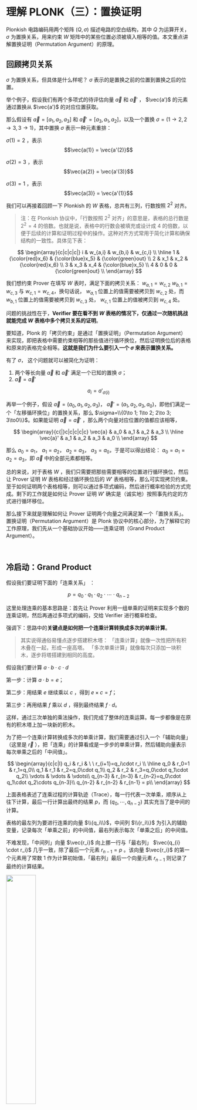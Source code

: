 # 理解 PLONK（三）：置换证明

Plonkish 电路编码用两个矩阵 $(Q,\sigma)$ 描述电路的空白结构，其中 $Q$ 为运算开关， $\sigma$ 为置换关系，用来约束 $W$ 矩阵中的某些位置必须被填入相等的值。本文重点讲解置换证明（Permutation Argument）的原理。


## 回顾拷贝关系

$\sigma$ 为置换关系，但具体是什么样呢？ $\sigma$ 表示的是置换之前的位置到置换之后的位置。

举个例子，假设我们有两个多项式的待评估向量 $\vec{a}$ 和 $\vec{a}'$ ， $\vec{a’}$ 的元素通过置换从 $\vec{a’}$ 的对应位置获取。

那么假设有 $\vec{a}=[a_1,a_2,a_3]$ 和 $\vec{a}'=[a_3,a_1,a_2]$，以及一个置换 $\sigma = (1 \to 2,2 \to 3, 3 \to 1)$，其中置换 $\sigma$ 表示一种元素重排：

$\sigma(1) =2$ ，表示 $$\vec{a(1)} = \vec{a'(2)}$$

$\sigma(2) =3$ ，表示 $$\vec{a(2)} = \vec{a'(3)}$$

$\sigma(3) =1$ ，表示 $$\vec{a(3)} = \vec{a'(1)}$$


我们可以再接着回顾一下 Plonkish 的 $W$ 表格，总共有三列，行数按照 $2^2$ 对齐。

> 注：在 Plonkish 协议中，「行数按照 $2^2$ 对齐」的意思是，表格的总行数是 $2^2=4$ 的倍数。也就是说，表格中的行数会被填充或设计成 4 的倍数，以便于后续的计算和证明过程中的操作。这种对齐方式常用于简化计算和确保结构的一致性。具体见下表：


$$
\begin{array}{c|c|c|c|}
i & w_{a,i} & w_{b,i} & w_{c,i}  \\
\hline
1 & {\color{red}x_6} & {\color{blue}x_5} & {\color{green}out} \\
2 & x_1 & x_2 & {\color{red}x_6} \\
3 & x_3 & x_4 & {\color{blue}x_5} \\
4 & 0 & 0 & {\color{green}out} \\
\end{array}
$$

我们想约束 Prover 在填写 $W$ 表时，满足下面的拷贝关系： $w_{a,1}=w_{c,2}$   $w_{b,1}=w_{c,3}$ 与 $w_{c,1}=w_{c,4}$，换句话说， $w_{a,1}$ 位置上的值需要被拷贝到 $w_{c,2}$ 处，而 $w_{b,1}$ 位置上的值需要被拷贝到 $w_{c,3}$ 处， $w_{c,1}$ 位置上的值被拷贝到 $w_{c,4}$ 处。

问题的挑战性在于，**Verifier 要在看不到 $W$  表格的情况下，仅通过一次随机挑战就能完成 $W$ 表格中多个拷贝关系的证明**。

要知道，Plonk 的「拷贝约束」是通过「置换证明」（Permutation Argument）来实现，即把表格中需要约束相等的那些值进行循环换位，然后证明换位后的表格和原来的表格完全相等。**这就是我们为什么要引入一个 $\sigma$ 来表示置换关系。**

有了 $\sigma$， 这个问题就可以被简化为证明：

1. 两个等长向量 $\vec{a}$ 和 $\vec{a}'$ 满足一个已知的置换 $\sigma$；
2. $\vec{a}=\vec{a}'$


$$
a_i=a'_{\sigma(i)}
$$

再举一个例子，假设 $\vec{a}=(a_0,a_1,a_2,a_3)$， $\vec{a}'=(a_1,a_2,a_3,a_0)$，即他们满足一个「左移循环换位」的置换关系，那么 $\sigma=\\{0\to 1; 1\to 2; 2\to 3; 3\to0\\}$。如果能证明 $\vec{a}=\vec{a}'$ ，那么两个向量对应位置的值都应该相等，

$$
\begin{array}{c{|}c|c|c|c|c}
\vec{a} & a_0 & a_1 & a_2 & a_3 \\
\hline
\vec{a}' & a_1 & a_2 & a_3 & a_0 \\
\end{array}
$$

那么 $a_0=a_1$， $a_1=a_2$， $a_2=a_3$， $a_3=a_0$，于是可以得出结论： $a_0=a_1=a_2=a_3$，即 $\vec{a}$ 中的全部元素都相等。

总的来说，对于表格 $W$ ，我们只需要把那些需要相等的位置进行循环换位，然后让 Prover 证明 $W$ 表格和经过循环换位后的 $W'$ 表格相等，那么可实现拷贝约束。至于如何证明两个表格相等，则可以通过多项式编码，然后进行概率检验的方式完成。剩下的工作就是如何让 Prover 证明 $W'$  确实是（诚实地）按照事先约定的方式进行循环移位。

那么接下来就是理解如何让 Prover 证明两个向量之间满足某一个「置换关系」。 置换证明（Permutation Argument）是 Plonk 协议中的核心部分，为了解释它的工作原理，我们先从一个基础协议开始——连乘证明（Grand Product Argument）。

</br>


## 冷启动：Grand Product 

假设我们要证明下面的「连乘关系」 ：

$$
p = q_0\cdot q_1 \cdot q_2 \cdot \cdots \cdot q_{n-2}
$$

这里处理连乘的基本思路是：首先让 Prover 利用一组单乘的证明来实现多个数的连乘证明，然后再通过多项式的编码，交给 Verifier 进行概率检查。

强调下：思路中的**关键点是如何把一个连乘计算转换成多次的单乘计算**。

> 其实说得通俗易懂点逐步搭建积木塔：
> 「连乘计算」就像一次性把所有积木叠在一起，形成一座高塔。
> 「多次单乘计算」就像每次只添加一块积木，逐步将塔搭建到相同的高度。

假设我们要计算 $a \cdot b \cdot c \cdot d$

第一步：计算 $a\cdot b=e$；

第二步：用结果 $e$ 继续乘以 $c$ ，得到 $e×c=f$；

第三步：再用结果 $f$ 乘以 $d$ ，得到最终结果 $f \cdot d$。

这样，通过三次单独的乘法操作，我们完成了整体的连乘运算。每一步都像是在原有的积木塔上加一块新的积木。

为了把一个连乘计算转换成多次的单乘计算，我们需要通过引入一个「辅助向量」（这里是 $\vec{r}$ ），把「连乘」的计算看成是一步步的单乘计算，然后辅助向量表示每次单乘之后的「中间值」。

$$
\begin{array}{c|c|l}
q_i & r_i & \ \ r_{i+1}=q_i\cdot r_i \\
\hline
q_0 & r_0=1  & r_1=q_0\\
q_1 & r_1 & r_2=q_0\cdot q_1\\
q_2 & r_2 & r_3=q_0\cdot q_1\cdot q_2\\
\vdots & \vdots & \vdots\\
q_{n-3} & r_{n-3} & r_{n-2}=q_0\cdot q_1\cdot q_2\cdots q_{n-3}\\
q_{n-2} & r_{n-2} & r_{n-1} = p\\
\end{array}
$$

上面表格表述了连乘过程的计算轨迹（Trace），每一行代表一次单乘，顺序从上往下计算，最后一行计算出最终的结果 $p$，而 $(q_0, \cdots,q_{n-2})$ 其实充当了是中间的计算。

表格的最左列为要进行连乘的向量 $\\{q_i\\}$，中间列 $\\{r_i\\}$ 为引入的辅助变量，记录每次「单乘之前」的中间值，最右列表示每次「单乘之后」的中间值。

不难发现，「中间列」向量 $\vec{r_i}$ 向上挪一行与「最右列」 $\vec{q_{i} \cdot r_i}$ 几乎一致，除了最后一个元素 $r_{n-1}=p$ 。该向量 $\vec{r_i}$ 的第一个元素用了常数 $1$ 作为计算初始值，「最右列」最后一个向量元素  $r_{n-1}$ 则记录了最终的计算结果。

<img src="/ZKP-PLONK/images/polish「3」/对应关系.png" width="40%" />


向量 $\vec{r}$ 是一个 Accumulator，即记录连乘计算过程中的每一个中间结果：

$$
r_k = \prod_{i=0}^{k-1}q_i
$$

我们接下来对 $\vec{q}$ 和 $\vec{r}$ 在 $H$ 上进行多项式编码：

$$
\begin{array}{c|c|c}
H & q_i & r_i &  \\
\hline
\omega^0 & q_0 & r_0=1  \\
\omega^1 & q_1 & r_1 \\
\omega^2 & q_2 & r_2 \\
\vdots & \vdots & \vdots\\
\omega^{N-2} & q_{N-2} & r_{N-2} \\
\omega^{N-1} & q_{N-1}=0 & r_{N-1} = p \\
\end{array}
$$

我们用多项式 $q(X)$ 和 $r(X)$ 来编码 $\vec{q}$ 和 $\vec{r}$ 。

我们可以获得下面的递推式：

$$
r_0 = 1, \qquad r_{k+1}=q_{k}\cdot r_{k}
$$

于是，表格的三列编码后的多项式也将满足下面三个约束。

第一个约束：

$$
L_0(X)\cdot(r(X)-1)=0, \forall X\in H 
$$

> 上面这里用到了拉格朗日插值来构建这个约束，让 $r(X)$ 的初始值为 $1$。

第二个约束为递归的乘法关系：

$$
q(X)\cdot r(X) = r(\omega\cdot X), \qquad \forall X\in H\backslash\\{\omega^{-1}\\}
$$

> 注：
> 1. 第二个约束的目的是要验证这两个等式的结果，分别计算 $q(X) \cdot r(X)$ 和 $\omega \cdot X$， 然后比较它们的结果来确认关系是否成立。
> 2. 其中 $\omega \cdot {X}$ 代表的是对 ${X}$ 进行缩放或移位。 $\omega$ 是一个固定值，是指单位根，用于在循环群中的移位； $X$ 是当前的点。通过乘以 $\omega$，我们将 ${X}$ 移动到一个新的点。
> 3. 为什么需要将 $X$ 乘以 $\omega$ ？主要原因就是它能保证每次移位（或缩放）是等比的，并且在循环群结构中这些点之间的间隔是均匀的。例如， $\omega=e^{\frac{2πi}{n}}$ 是 $n$ 次单位根，它在复数平面上对应一个固定的旋转角度。每次将 $X$ 乘以 $\omega$，相当于在复数平面上旋转固定的角度，这样可以确保点在一个完整的循环中是均匀分布的。
> 4. 为什么要排除 $X=\omega^{-1}$ 的情况？是因为在这种情况下，可能会导致一些问题：
> 当 $X=\omega^{-1}$，也就是 $X=\frac{1}{\omega}$ 时，可能会导致特定的计算出现奇异点或不确定性，某些计算可能在 $X=\omega^{-1}$ 的时候出现分母为零的情况；可能会在 FFT 或 DFT 中，导致频率点的混淆或重叠；在插值多项式中，导致插值的根重复或插值精度下降；可能导致舍入误差或数值误差的积累。
> 5. 在这个上下文中， $q_{N-1} = 0$ 的作用更像是一个特殊条件，以触发 $r_{N-1} = p$ 的特定条件 —— 在计算 $r_{N-1}$ 时，乘积的结果会被直接设置为 $p$。


第三个约束的目的是确保 $r(X)$ 在终点的结果为 $p$。

$$
L_{N-1}(X)\cdot(r(X)-p)=0, \qquad \forall X\in H
$$

如何处理上面第二个多项式约束不能覆盖整个 $H$ 的情况（要去除 $\omega^{-1}$ 这一行）？我们可以将其改写为下面的约束等式，从而让多项式约束的范围重新覆盖整个 $H$ ：

$$
\big(q(X)\cdot r(X) - r(\omega\cdot X)\big)\cdot \big(X-\omega^{-1}\big)=0, \qquad \forall X\in H
$$

**我们可以用一个小技巧来简化上面的三个约束，并合并为一个多项式约束**。

我们把计算连乘的表格添加一行，令 $q_{N-1}=\frac{1}{p}$（注意： $p$ 为 $\vec{q}$ 向量的连乘积）

$$
\begin{array}{c|c|c}
q_i & r_i & q_i\cdot r_i \\
\hline
q_0 & 1  & r_0\\
q_1 & r_0 & r_1\\
q_2 & r_1 & r_2\\
\vdots & \vdots & \vdots\\
q_{N-2} & r_{N-2} & r_{N-1}\\
q_{N-1}=\frac{1}{p} & r_{N-1}=p & r_{N}=r_{0}=1 \\
\end{array}
$$

这样一来， $r_N=r_0=1$ 。最右列恰好是 $\vec{r}$ 的循环移位。并且上面表格的每一行都满足「乘法关系」！

<img src="/ZKP-PLONK/images/polish「3」/circle.png" width="40%" />


于是，我们可以用下面的多项式约束来表示递归的连乘：

$$
q(X)\cdot r(X)=r(\omega\cdot X), \qquad \forall X\in H
$$

> 注：通过上述的小技巧，使得 $q(X)\cdot r(X) = r(\omega\cdot X), \qquad \forall X\in H\backslash\\{\omega^{-1}\\} \qquad \to \qquad q(X)\cdot r(X)=r(\omega\cdot X), \qquad \forall X\in H$ ，意味着原本需要排除的特定点 $ω^{-1}$ 现在也符合在整个 $H$ 上成立。


现在我们有了以下约束：

$$
L_{N-1}(X)\cdot(r(X)-p)=0, \qquad \forall X\in H
$$

$$
q(X)\cdot r(X) = r(\omega\cdot X), \qquad \forall X\in H\backslash\\{\omega^{-1}\\}
$$

$$
q(X)\cdot r(X)=r(\omega\cdot X), \qquad \forall X\in H
$$

接下来，Verifier 可以挑战下面的多项式等式：

$$
L_0(X)\cdot(r(X)-1)+\alpha\cdot(q(X)\cdot r(X)-r(\omega\cdot X))=h(X)\cdot z_H(X)
$$


其中 $\alpha$ 是用来聚合多个多项式约束的随机挑战数。其中 $h(X)$ 为商多项式， $z_H(X)=(X-1)(X-\omega)\cdots(X-\omega^{n-1})$。

接下来，**通过 Schwartz-Zippel 引理，Verifier 可以给出挑战数 $\zeta$ 来验证上述多项式等式是否成立**。

再说说 Schwartz-Zippel 引理吧，结合这个例子具体来看：

首先，构造差多项式：

令 $A(X)=L_0(X)\cdot(r(X)-1)+\alpha\cdot(q(X)\cdot r(X)-r(\omega\cdot X))$  ，
$B(X)=h(X)\cdot z_H(X)$ ，

那么 $R(X)=A(X)-B(X)$， $d$ 是 $R(X)$ 的阶数；

之后就要用到 Schwartz-Zippel 引理验证：

在集合 $H$ 中，挑选随机数 $\zeta $，计算 $R(\zeta)$ 的值：

如果 $R(\zeta)=0$， 则 $A(X)=B(X)$；
如果 $R(\zeta) \ne 0$，则 $A(X) \ne B(X)$，则说明原等式不成立；

> 注：前面章节中所提到的 $q_L \circ w_a +q_R \circ w_b +q_M \circ (w_a \cdot w_b)- q_C + q_O \cdot w_c = 0$ 是用来建立约束关系的，通常是约束多项式，用于表达具体的算术电路约束条件；而 $L_0(X)\cdot(r(X)-1)+\alpha\cdot(q(X)\cdot r(X)-r(\omega\cdot X))=h(X)\cdot z_H(X)$  的形式通常出现在构建多项式等式以验证某种代数性质时，比如多项式承诺方案中，用于证明整个电路或协议的完整性和正确性。

到此为止，如果我们已经理解了如何证明一个向量元素的连乘，那么接下来的问题是如何利用「连乘证明」来实现「Multiset 等价证明」（Multiset Equality Argument）。


</br>

## 从 Grand Product 到 Multiset 等价

假设有两个向量， $\vec{B}$ 是另一个 $\vec{A}$ 的乱序重排：

$\vec{A} = [1, 2, 3]$
$\vec{B} = [3, 1, 2]$

那么如何证明它们在集合意义（注意：集合无序）上的等价呢？

**首先，我们不能简单地通过证明两个向量所编码的多项式相等来判断两个向量相等，这是因为：**

1. 如果向量元素的顺序不同，所得到的多项式也不同，例如：

$\vec A = [1,2,3] , \vec B = [3,1,2]$ 要转换成多项式，我们把向量里的元素转化为多项式的系数，那么两个多项式可以写成：

$$
\begin{split}
A(X)=1+2x+3x^{2}\\
B(X)=3+1x+2x^{2}
\end{split}
$$

2. 但是如果两个多项式不同，它们可能也表示同一个集合，例如，

多项式 $A(X)\neq B(X)$， 即 $1+2x+3x_{2} \neq 3+x+{2x}^{2}$ ，但都可以表示为集合 $\\{1,2,3\\}$ 。

**这就是在集合意义上的等价，即便多项式本身不相同**。

>ps: 向量转化为多项式的方式是一种数学技巧，目的是为了给信息的位置和大小编码，这里不用太过深入，简单理解例子的目的就好 —— 是为了说明我们不能简单地通过证明两个向量所编码的多项式相等来判断。

那应该怎么办来证明它们在集合意义（注意：集合无序）上的等价呢？**简单来说，我们就是要证明它们包含相同的元素，并且每个元素的数量也相同。**
最容易想到的方案是**依次枚举**其中一个向量中的每个元素，并证明该元素属于另一个向量。但这个方法有个限制，就是无法处理向量中会出现两个相同元素的情况，也即不支持「多重集合」（Multiset）的判等。例如 $\\{1,1,2\\}$ 就是一个多重集合（Multiset），那么它显然不等于 $\\{1, 2, 2\\}$，也不等于 $\\{2,1\\}$。

一个直接处理多重集合的方案是**将两个向量中的所有元素都连乘起来，然后判断两个向量的连乘值是否相等**。但这个方案同样有一个严重的限制，就是向量元素必须都为素数，很容易给出一个反例： $3\times6 = 9\times 2$，但 $\\{3,6\\}\neq\\{9,2\\}$。

修改下这个方案，我们**通过比较多项式的根集合来说明多个向量在集合意义上的等价**。

第一步：我们假设 $\\{q_i\\}$  为一个多项式 $q(X)$ 的根集合，即对向量中的任何一个元素 $q_i$，都满足  $q(q_i)=0$。这个多项式可以定义为：

$$
q(X) = (X-q_0)(X-q_1)(X-q_2)\cdots (X-q_{n-1})
$$

第二步：如果存在另一个多项式 $p(X)$ 等于 $q(X)$，那么它们一定具有相同的根集合 $\\{q_i\\}$。比如

$$
\prod_{i}(X - q_i) = q(X) = p(X) = \prod_{i}(X - p_i)
$$

第三步：那么这两个向量在 Multiset 的意义上等价，即

$$
\\{q_i\\}=_{multiset}\\{p_i\\}
$$

简单说明一下上面的操作为什么可以证明这两个向量在 Multiset 的意义上等价。
这是因为在上述的过程中，第一步是在生成多项式：将每个向量视作多项式的系数，相当于做了对应元素顺序/位置的工作；

第二步是计算根集合：找出每个多项式的根，相当于找到向量中元素在多项式中的对应关系，也就是元素的数量/出现的次数，这里只考虑了元素的值，而不去考虑对应的顺序；

第三步是在比较根集合：在满足上述两步的条件后，如果多项式的根集合相同，则两个向量在 Multiset 等价。

我们可以利用 Schwartz-Zippel 引理来进一步地检验，还记得大概的步骤吗？

向 Verifier 索要一个随机数 $\gamma$，那么 Prover 就可以通过下面的等式证明两个向量 $\\{p_i\\}$ 与 $\\{q_i\\}$ 在多重集合意义上等价：

$$
\prod_{{i\in\left [ n \right ]}}(\gamma-p_i)=\prod_{i\in\left [ n \right ]}(\gamma-q_i)
$$

> 一些符号解释:
> 1.  $\prod$ 表示乘积；
> 2.  $\gamma$ 是一个常量或变量；
> 3.  $p_{i}$ 和 $q_{i}$ 是两个不同序列的元素；
> 4.  $i\in [n]$ 表示 $i$ 遍历从 1 到 $n$ 的所有整数

到这里总结并强调一下， $\prod_{i}(X - q_i) = q(X) = p(X) = \prod_{i}(X - p_i)$ 这个公式表示多项式 $P(X)$ 和 $q(X)$ 是相等的；而 $\prod_{{i\in[n]}}(\gamma-p_i)=\prod_{i\in[n]}(\gamma-q_i)$ 表示的是特定值 $\gamma$ 下，两个多项式的值相等，很好理解吧？一旦 $\gamma$ 的验证通过，那么则可以表明，对于任意常数 $\gamma$ ，对应的乘积结果是相等的。

到上面为止我们证明的是根集合 $\\{p_i\\}$ 与 $\\{q_i\\}$ 在 Multiset 意义上等价，也就是在证明拷贝约束，我们可以确保： $W(X)$ 和 $W(X')$ 的零点集合包含了相同的元素，但是到这里还不够，因为这种验证并不能捕获根之间的具体排列关系，也就是 $P_i$ 和 $q_j$ 是否按照某种预先定义的规则对应。因此，我们需要用上一节的连乘证明方案来继续完成验证，保证根之间的具体对应关系符合某个置换规则 $\sigma$。我们可以通过构造辅助向量（作为一个累积器），把连乘转换成多个单乘来完成证明。

> 顺便说一句，两个连乘积可以合并为一个连乘积，也就是

> $$
> \prod_{{i\in\left [ n \right ]}}(\gamma-p_i)=\prod_{i\in\left [ n \right ]}(\gamma-q_i)
> $$

可以转化为：

> $$
> \prod_{{i\in\left [ n \right ]}}\frac{(\gamma-p_i)}{(\gamma-q_i)}=1
> $$

> 如何理解呢？
> 第一个等式表示两个连乘（乘积）是相等的。每个连乘是一个多项式在 $\gamma$ 上的形式，其根分别是 $\{p_i\}$ 和 $\{q_i\}$。为了将两个连乘合并，我们将等式的右边移到左边，通过除法构造一个新的连乘积：

> $$
> \frac{\prod_{i\in\left [  n \right ]  }(\gamma-p_i)}{\prod_{i\in\left [  n \right ]  }(\gamma-q_i)} =1 
> $$

> 利用分子和分母都是连乘积的性质，可以将分子和分母的连乘积合并成一个分式形式的连乘积：

> $$
> \prod_{{i\in\left [ n \right ]}}\frac{(\gamma-p_i)}{(\gamma-q_i)}=1
> $$

> 这背后利用了连乘积的性质。假设我们有两个独立的连乘积：

> $A=\prod{i\in\left [ n \right ]} a_i$， $B=\prod{i\in\left [ n \right ]} b_i$
> 将 $A$ 和 $B$ 合并成一个连乘积时，可以写成：

> $$
> \frac{A}{B} = \prod{i\in\left [ n \right ]} \frac{a_i}{b_i}
> $$

到这里，我们已经理解如何证明「Multiset 等价」，下一步我们将完成构造「置换证明」（Permutation Argument），用来实现 Plonk 协议所需的「Copy Constraints」。


</br>

## 从 Multiset 等价到置换证明

一般情况下，要完成构造「置换证明」只有 Multiset 等价并不足够，因为它无法捕捉具体的排列关系，连乘积（或积检验）是必要的。

上面我们有讲到验证 Multiset 等价，这是第一步，首先通过连乘积验证来确保 $p_i$ 和 $q_i$ 是 Multiset 等价的，即验证：

$$
\prod_{{i\in\left [ n \right ]}}\frac{(\gamma-p_i)}{(\gamma-q_i)}=1
$$

> 注意：连乘积是一种计算方法，可以被多次运用

第二步，我们需要验证 $q_i=p(\sigma_{(i)})$ 是否成立。通常通过以下方式完成：

首先，在 PLONK 中，通过一个特殊的置换多项式 $\sigma(x)$ 来捕捉置换关系，明确描述 $p_i$ 和 $q_i$ 的映射关系；

其次，验证置换一致性要用到： $p(X)=q(\sigma(X))$

> 其中 $p(X)$ 和 $q(X)$ 是分别插值 $p_i$ 和 $q_i$ 的多项式， $\sigma(X)$ 是置换多项式。

最后，为了验证置换的正确性，通常通过对「连乘积」的检查（即「积检验」）来完成：

$$
\prod_{{i\in\left [ n \right ]}}(\gamma-p_i)=\prod_{i\in\left [ n \right ]}(\gamma-q_{\sigma(i)})
$$

这种连乘积的关系本质上捕捉了 Multiset 等价和具体置换的结合。

但是， **在某些情况下，Multiset 等价可以被看作是一类特殊的置换证明**。因为 Multiset 等价是置换证明的一个子集，具体来说，Multiset 等价验证了两个集合之间是否存在某种置换关系，但不关心具体的置换形式，即两个向量 $`\{p_i\}`$ 和 $`\{q_i\}`$ 存在一个「未知」的置换关系。

而我们需要的是一个支持「已知」的特定置换关系的证明和验证。也就是对一个有序的向量进行一个「公开特定的重新排列」，即对需要证明等价的每个子集分别进行局部循环移位的置换。

下面我们以奇偶置换为例。奇偶置换可以直接约减为验证 Multiset 等价，虽然不需要验证具体的置换细节，但连乘积仍然可以间接反映 Multiset 等价的核心性质。

假如我们想让 Prover 证明两个向量满足一个奇偶位互换的置换：

$$
\begin{array}{rcl}
\vec{a} &=& (a_0, a_1, a_2, a_3,\ldots, a_{n-1}, a_n) \\
\vec{b} &=& (a_1, a_0, a_3, a_2, \ldots, a_n, a_{n-1})\\
\end{array}
$$

我们仍然采用「多项式编码」的方式把上面两个向量编码为两个多项式， $a(X)$ 与 $b(X)$。思考一下，我们可以用下面的「位置向量」来表示「奇偶互换」：

$$
\vec{i}=(0, 1, 2, 3, \ldots, n-1, n),\qquad \sigma = (1, 0, 3, 2,\ldots, n, n-1)
$$

> $\vec{i}$ 的每个分量 $i$ 对应一个元素的「初始位置」；
> $\sigma$ 是一个「置换」或「排列」，它描述了 $\vec{i}$ 中的每个位置如何被重新排列。

进一步把位置向量 和 $\vec{a}$ 与 $\vec{b}$ 并排放在一起：

$$
\begin{array}{|c|c | c|c|}
a_i & {i} & b_i & \sigma({i}) \\
\hline
a_0 & 0 & b_0=a_1 & 1 \\
a_1 & 1 & b_1=a_0 & 0 \\
a_2 & 2 & b_2=a_3 & 3 \\
a_3 & 3 & b_3=a_2 & 2 \\
\vdots & \vdots & \vdots & \vdots \\
a_{n-1} & n-1 & b_{n-1}=a_n & n \\
a_n & n & b_n=a_{n-1} & n-1 \\
\end{array}
$$

接下来，我们要把上表的左边两列，还有右边两列分别「折叠」在一起。换句话说，我们把 $(a_i, i)$ 视为一个元素，把 $(b_i, \sigma(i))$ 视为一个元素，这样上面表格就变成了：

$$
\begin{array}{|c|c|}
a'_i=(a_i, i) & b'_i=({b}_i, \sigma(i)) \\
\hline
(a_0, 0) & (b_0=a_1, 1) \\
(a_1, 1) & (b_1=a_0, 0) \\
\vdots & \vdots \\
(a\_{n-1}, n-1) & (b\_{n-1}=a\_{n}, n) \\
(a\_n, n) & (b\_n=a\_{n-1}, n-1) \\
\end{array}
$$

容易看出，如果两个向量 $\vec{a}$ 与 $\vec{b}$ 满足 $\sigma$ 置换，那么，合并后的两个向量 $\vec{a}'$ 和 $\vec{b}'$  将满足 Multiset 等价关系。

<img src="/ZKP-PLONK/images/polish「3」/奇偶置换-1.png" width="40%" />

也就是说，通过把向量值和位置值合并，就能把一个「置换证明」转换成一个「Multiset 等价证明」，即不用再针对某个特定的「置换关系」进行证明。

本质上，奇偶置换之所以可以约减为 Multiset 等价，是因为奇偶置换的核心性质——奇或偶，只依赖于集合的内容是否通过交换操作得到，而与具体的置换细节无关：
- 如果我们只关心是否是奇偶置换，则重点是元素的「内容一致性」，即「Multiset 等价」。
- 奇偶性是置换顺序的一种高层次描述，但不需要验证具体的排列。
- 因此，验证奇偶置换时，仅证明 Multiset 等价就足够了，不需要验证具体的排列关系。

回到具体的操作，这里又出现一个问题，表格的左右两列中的元素为二元组（Pair），二元组无法作为一个「一元多项式」的根集合。

我们再使用一个技巧：再向 Verifier 索取一个随机数 $\beta$，把一个元组「折叠」成一个值：

$$
\begin{array}{|c|c|}
a'_i=(a_i+\beta\cdot i) & b_i'=(b + \beta\cdot \sigma(i)) \\
\hline
(a_0 + \beta\cdot 0) & (b_0 + \beta\cdot 1) \\
(a_1 + \beta\cdot 1) & (b_1 + \beta\cdot 0) \\
\vdots & \vdots \\
(a\_{n-1} + \beta\cdot n-1) & (b\_{n-1} + \beta\cdot n) \\
(a\_n + \beta\cdot n) & (b\_n + \beta\cdot (n-1))\\
\end{array}
$$

我们可以看一下这个步骤：

<img src="/ZKP-PLONK/images/polish「3」/奇偶置换-2.png" width="40%" />

> 注： 第三步的时候，使用加法是因为加法最简单，但这里用其他的算法是否也可以呢？答案是不可以。因为我们要保证安全性，如果没有引入随机性，Prover 可能在某些情况下通过事先构造好的证明绕过验证。所以 prover 在接受到 verifier 发出的随机挑战数 $\beta$ 的时候，要写成 $\vec{a}'_ i = a_{i} + \beta \cdot {i}$ 的形式。

接下来，Prover 可以对 $\vec{a}'$ 与 $\vec{b}'$ 两个向量进行 Multiset 等价证明，从而可以证明它们的置换关系。


</br>

## 完整的置换协议

假设素数域 $\mathbb{F}_p$ 有一个乘法子群 $H=(1, \omega, \omega^2, \ldots, \omega^{N-1})$，其中 $\omega$ 为 $H$ 的生成元。

公共输入：置换关系 $\sigma$

秘密输入：两个长度为 $N$ 的向量 $\vec{a}$ 与 $\vec{b}$ 

预处理：Prover 和 Verifier 构造 $[id(X)]$ 与 $[\sigma(X)]$，其中 $id(X)$ 为 $(0, 1, 2, \ldots, N-1)$ 的序列的多项式编码， $\sigma(X)$ 为 $(\sigma(0), \sigma(1), \ldots, \sigma(N-1))$ 置换向量的多项式编码。

> `[]`表示承诺（commit）， 表示 $[id(X)]$ 和 $[\sigma(X)]$ 的作用是允许 Prover 和 Verifier 在不公开完整多项式的情况下进行验证和归约。

第一步：Prover 构造并发送 $[a(X)]$ 与 $[b(X)]$

第二步：Verifier 发送随机挑战数 $\beta\leftarrow\mathbb{F}_p$ 与 $\gamma\leftarrow\mathbb{F}_p$

第三步：Prover 构造辅助的累乘向量 $\vec{z}$，构造多项式 $z(X)$ 并发送 $[z(X)]$

累乘向量 $\vec{z}$ 的构造方式如下：

$$
\begin{split}
z_0 &= 1 \\
z_{i+1} &= \prod_{i=0}^{N-1} \frac{a_i+\beta\cdot i + \gamma}{b_i+\beta\cdot \sigma(i) + \gamma}
\end{split}
$$

多项式 $z(X)$ 满足两个约束等式：

$$
L_0(X)\cdot(z(X)-1)=0, \qquad \forall X\in H 
$$

$$
\frac{z(\omega\cdot X)}{z(X)} = \frac{a(X)+\beta\cdot id(X) + \gamma}{b(X)+\beta\cdot \sigma(X) + \gamma}, \qquad \forall X\in H 
$$

第四步：Verifier 发送随机挑战数 $\alpha\leftarrow\mathbb{F}_p$，用来合并 $z(X)$ 的两个约束等式

第五步：Prover 构造合并后的约束多项式 $f(X)$ 与 商多项式 $h(X)$，并发送 $[h(X)]$

$$
f(X)= L_0(X)(z(X)-1) + \alpha\cdot \big(z(\omega\cdot X)(b(X)+\beta\cdot\sigma(X)+\gamma)-z(X)(a(X)+\beta\cdot id(X)+\gamma)\big) 
$$

商多项式 $h(X)$ 计算如下：

$$
h(X) = \frac{f(X)}{z_H(X)}
$$

第六步：Verifier 完成下面的查询：

- 向 $[a(X)],[b(X)],[h(X)]$ 查询这三个多项式在 $X=\zeta$ 处的取值 ，得到 $a(\zeta)$， $b(\zeta)$， $h(\zeta)$；
- 向 $[z(X)]$ 查询 $X=\zeta, X=\omega\cdot\zeta$ 两个位置处的取值，得到  $z(\zeta)$ 与  $z(\omega\cdot\zeta)$；
- 向  $[\sigma(X)]$ 与 $[id(X)]$ 这两个多项式发送求值查询 $X=\zeta$ ，得到  $id(\zeta)$ 与 $\sigma(\zeta)$；
- Verifier 自行计算 Vanishing Polynomial 在 $X=\zeta$ 处的取值 $z_H(\zeta)$，与 Lagrange Polynomial $L_0(X)$ 在  $X=\zeta$ 处的取值 $L_0(\zeta)$

验证步：Verifier 根据查询的多项式取值，验证下面的约束等式：

$$
L_0(\zeta)(z(\zeta)-1) + \alpha\cdot (z(\omega\cdot \zeta)(b(\zeta)+\beta\cdot\sigma(\zeta)+\gamma)-z(\zeta)(a(\zeta)+\beta\cdot id(\zeta)+\gamma)) \overset{?}{=} h(\zeta)z_H(\zeta)
$$

> 注：还记得吗？这个等式是 Verifier 一开始就知道的，我们前面的准备都是为验证这个约束等式做铺垫。

<img src="/ZKP-PLONK/images/polish「3」/完整的置换协议.png" width="100%" />


协议完毕。

## 总结

置换证明的核心是 Multiset 等价性证明，而 Multiset 等价性证明的核心是连乘证明。连乘证明的关键技术是引入一个辅助的累乘向量，把连乘的计算转换成一组单乘的计算，而证明过程可以批量地将多个单乘计算的证明合并为一个证明。

## References:

- [WIP] Copy constraint for arbitrary number of wires. https://hackmd.io/CfFCbA0TTJ6X08vHg0-9_g
- Alin Tomescu. Feist-Khovratovich technique for computing KZG proofs fast. https://alinush.github.io/2021/06/17/Feist-Khovratovich-technique-for-computing-KZG-proofs-fast.html#fn:FK20
- Ariel Gabizon. Multiset checks in PLONK and Plookup. https://hackmd.io/@arielg/ByFgSDA7D

